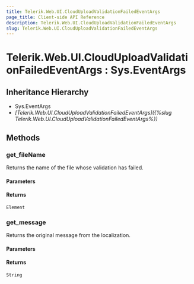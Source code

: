 ```yaml
---
title: Telerik.Web.UI.CloudUploadValidationFailedEventArgs
page_title: Client-side API Reference
description: Telerik.Web.UI.CloudUploadValidationFailedEventArgs
slug: Telerik.Web.UI.CloudUploadValidationFailedEventArgs
---
```


# Telerik.Web.UI.CloudUploadValidationFailedEventArgs : Sys.EventArgs 

## Inheritance Hierarchy

* Sys.EventArgs
* *[Telerik.Web.UI.CloudUploadValidationFailedEventArgs]({%slug Telerik.Web.UI.CloudUploadValidationFailedEventArgs%})*

## Methods

### get_fileName

Returns the name of the file whose validation has failed.

#### Parameters

#### Returns

`Element`

### get_message

Returns the original message from the localization.

#### Parameters

#### Returns

`String`  